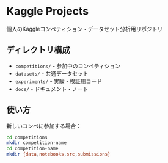 # Kaggle Projects

個人のKaggleコンペティション・データセット分析用リポジトリ

## ディレクトリ構成

- `competitions/` - 参加中のコンペティション
- `datasets/` - 共通データセット
- `experiments/` - 実験・検証用コード
- `docs/` - ドキュメント・ノート

## 使い方

新しいコンペに参加する場合：
```bash
cd competitions
mkdir competition-name
cd competition-name
mkdir {data,notebooks,src,submissions}
```
